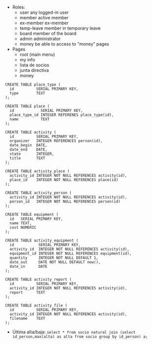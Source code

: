* Roles:
  + user       any logged-in user
  + member     active member
  + ex-member  ex-member
  + temp-leave member in temporary leave
  + board      member of the board
  + admin      administrator
  + money      be able to access to "money" pages
* Pages
  + root (main menu)
  + my info
  + lista de socios
  + junta directiva
  + money

```
CREATE TABLE place_type (
  id          SERIAL PRIMARY KEY,
  type        TEXT
);

CREATE TABLE place (
  id            SERIAL PRIMARY KEY,
  place_type_id INTEGER REFERENES place_type(id),
  name          TEXT
);

CREATE TABLE activity (
  id          SERIAL PRIMARY KEY,
  organizer   INTEGER REFERENCES person(id),
  date_begin  DATE,
  date_end    DATE,
  state       INTEGER,
  title       TEXT
);

CREATE TABLE activity_place (
  activity_id INTEGER NOT NULL REFERENCES activity(id),
  place_id    INTEGER NOT NULL REFERENCES place(id)
);

CREATE TABLE activity_person (
  activity_id INTEGER NOT NULL REFERENCES activity(id),
  person_id   INTEGER NOT NULL REFERENCES person(id)
);

CREATE TABLE equipment (
  id   SERIAL PRIMARY KEY,
  name TEXT,
  cost NUMERIC
);

CREATE TABLE activity_equipment (
  id           SERIAL PRIMARY KEY,
  activity_id  INTEGER NOT NULL REFERENCES activity(id),
  equipment_id INTEGER NOT NULL REFERENCES equipment(id),
  quantity     INTEGER NOT NULL DEFAULT 1,
  date_out     DATE NOT NULL DEFAULT now(),
  date_in      DATE
);

CREATE TABLE activity_report (
  id          SERIAL PRIMARY KEY,
  activity_id INTEGER NOT NULL REFERENCES activity(id),
  report      TEXT
);

CREATE TABLE activity_file (
  id          SERIAL PRIMARY KEY,
  activity_id INTEGER NOT NULL REFERENCES activity(id),
  filename    TEXT
);
```

* Última alta/baja:
  `select * from socio natural join (select id_person,max(alta) as alta from socio group by id_person) a;`
